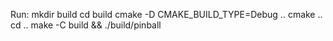 Run:
    mkdir build
    cd build
    cmake -D CMAKE_BUILD_TYPE=Debug ..
    cmake ..
    cd ..
    make -C build && ./build/pinball

